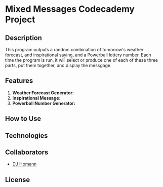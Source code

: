 Mixed Messages Codecademy Project
=================================

## Description
This program outputs a random combination of tomorrow's weather forecast, and inspirational saying, and a Powerball lottery number. Each time the program is run, it will select or produce one of each of these three parts, put them together, and display the messgage.

## Features
1. **Weather Forecast Generator:**
2. **Inspirational Message:**
3. **Powerball Number Generator:**

## How to Use

## Technologies

## Collaborators
- [DJ Homann](https://github.com/djhomann2005)

## License
